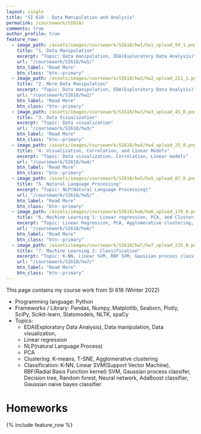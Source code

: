 ```yaml
---
layout: single
title: "SI 618 - Data Manipulation and Analysis"
permalink: /coursework/SI618/
comments: true
author_profile: true
feature_row:
  - image_path: /assets/images/coursework/SI618/hw1/hw1_upload_59_1.png
    title: "1. Data Manipulation"
    excerpt: "Topic: Data manipulation, EDA(Exploratory Data Analysis)"
    url: "/coursework/SI618/hw1/"
    btn_label: "Read More"
    btn_class: "btn--primary"	
  - image_path: /assets/images/coursework/SI618/hw2/hw2_upload_221_1.png
    title: "2. More Data Manipulation"
    excerpt: "Topic: Data manipulation, EDA(Exploratory Data Analysis)"
    url: "/coursework/SI618/hw2/"
    btn_label: "Read More"
    btn_class: "btn--primary"
  - image_path: /assets/images/coursework/SI618/hw3/hw3_upload_45_0.png
    title: "3. Data Visualization"
    excerpt: "Topic: Data visualization"
    url: "/coursework/SI618/hw3/"
    btn_label: "Read More"
    btn_class: "btn--primary"
  - image_path: /assets/images/coursework/SI618/hw4/hw4_upload_25_0.png
    title: "4. Visualization, Correlation, and Linear Models"
    excerpt: "Topic: Data visualization, Correlation, Linear models"
    url: "/coursework/SI618/hw4/"
    btn_label: "Read More"
    btn_class: "btn--primary"
  - image_path: /assets/images/coursework/SI618/hw5/hw5_upload_87_0.png
    title: "5. Natural Language Processing"
    excerpt: "Topic: NLP(Natural Language Processing)"
    url: "/coursework/SI618/hw5/"
    btn_label: "Read More"
    btn_class: "btn--primary"
  - image_path: /assets/images/coursework/SI618/hw6/hw6_upload_178_0.png
    title: "6. Machine Learning 1: Linear regression, PCA, and Clustering"
    excerpt: "Topic: Linear Regression, PCA, Agglomerative clustering, K-means clustering, t-SNE"
    url: "/coursework/SI618/hw6/"
    btn_label: "Read More"
    btn_class: "btn--primary"
  - image_path: /assets/images/coursework/SI618/hw7/hw7_upload_225_0.png
    title: "7. Machine Learning 2: Classification"
    excerpt: "Topic: K-NN, Linear SVM, RBF SVM, Gaussian process classifier, Decision tree classifier, Randomforest classifer, Neural network, AdaBoost classifer, Gaussian naive bayes classifer, PCA, t-SNE"
    url: "/coursework/SI618/hw7/"
    btn_label: "Read More"
    btn_class: "btn--primary"
---
```


This page contains my course work from SI 618 (Winter 2022)

- Programming language: Python
- Frameworks / Library: Pandas, Numpy, Matplotlib, Seaborn, Plotly, SciPy, Scikit-learn, Statsmodels,  NLTK, spaCy
- Topics: 
    - EDA(Exploratory Data Analysis), Data manipulation, Data visualization, 
    - Linear regression 
    - NLP(natural Language Process) 
    - PCA
    - Clustering: K-means, T-SNE, Agglomerative clustering 
    - Classification: K-NN, Linear SVM(Support Vector Machine), RBF(Radial Basis Function kernel) SVM, Gaussian process classifer, Decision tree, Random forest, Neural network, AdaBoost classifier, Gaussian naive bayes classifier

# Homeworks

 {% include feature_row %}